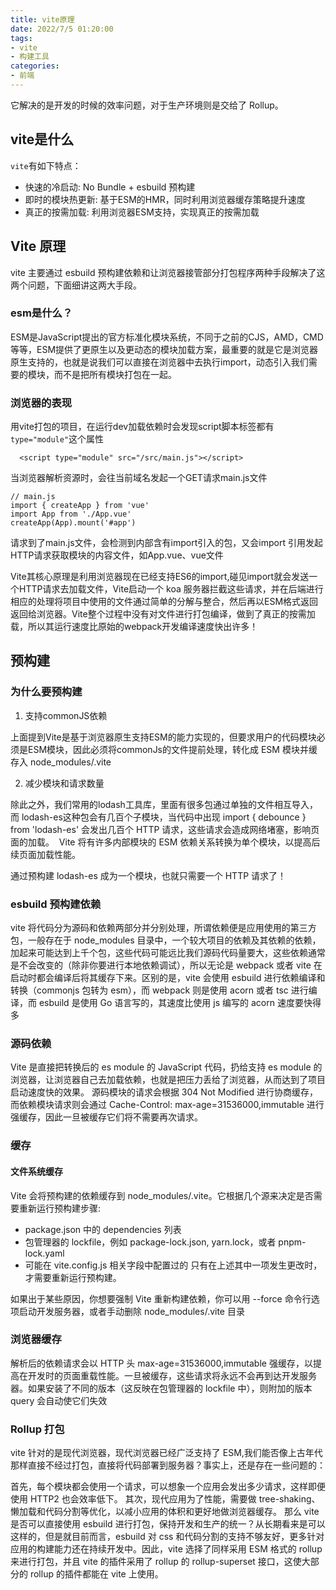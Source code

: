```yaml
---
title: vite原理
date: 2022/7/5 01:20:00   
tags: 
- vite
- 构建工具
categories: 
- 前端
---
```



它解决的是开发的时候的效率问题，对于生产环境则是交给了 Rollup。


## vite是什么

`vite`有如下特点：

- 快速的冷启动: No Bundle + esbuild 预构建
- 即时的模块热更新: 基于ESM的HMR，同时利用浏览器缓存策略提升速度
- 真正的按需加载: 利用浏览器ESM支持，实现真正的按需加载

## Vite 原理

vite 主要通过 esbuild 预构建依赖和让浏览器接管部分打包程序两种手段解决了这两个问题，下面细讲这两大手段。

### esm是什么？

ESM是JavaScript提出的官方标准化模块系统，不同于之前的CJS，AMD，CMD等等，ESM提供了更原生以及更动态的模块加载方案，最重要的就是它是浏览器原生支持的，也就是说我们可以直接在浏览器中去执行import，动态引入我们需要的模块，而不是把所有模块打包在一起。

### 浏览器的表现

用vite打包的项目，在运行dev加载依赖时会发现script脚本标签都有`type="module"`这个属性

```JS
  <script type="module" src="/src/main.js"></script>
```

当浏览器解析资源时，会往当前域名发起一个GET请求main.js文件
```JS
// main.js
import { createApp } from 'vue'
import App from './App.vue'
createApp(App).mount('#app')
```

请求到了main.js文件，会检测到内部含有import引入的包，又会import 引用发起HTTP请求获取模块的内容文件，如App.vue、vue文件

Vite其核心原理是利用浏览器现在已经支持ES6的import,碰见import就会发送一个HTTP请求去加载文件，Vite启动一个 koa 服务器拦截这些请求，并在后端进行相应的处理将项目中使用的文件通过简单的分解与整合，然后再以ESM格式返回返回给浏览器。Vite整个过程中没有对文件进行打包编译，做到了真正的按需加载，所以其运行速度比原始的webpack开发编译速度快出许多！

## 预构建


### 为什么要预构建

1. 支持commonJS依赖

上面提到Vite是基于浏览器原生支持ESM的能力实现的，但要求用户的代码模块必须是ESM模块，因此必须将commonJs的文件提前处理，转化成 ESM 模块并缓存入 node_modules/.vite

2. 减少模块和请求数量

除此之外，我们常用的lodash工具库，里面有很多包通过单独的文件相互导入，而 lodash-es这种包会有几百个子模块，当代码中出现 import { debounce } from 'lodash-es' 会发出几百个 HTTP 请求，这些请求会造成网络堵塞，影响页面的加载。
 Vite 将有许多内部模块的 ESM 依赖关系转换为单个模块，以提高后续页面加载性能。

通过预构建 lodash-es 成为一个模块，也就只需要一个 HTTP 请求了！



### esbuild 预构建依赖

vite 将代码分为源码和依赖两部分并分别处理，所谓依赖便是应用使用的第三方包，一般存在于 node_modules 目录中，一个较大项目的依赖及其依赖的依赖，加起来可能达到上千个包，这些代码可能远比我们源码代码量要大，这些依赖通常是不会改变的（除非你要进行本地依赖调试），所以无论是 webpack 或者 vite 在启动时都会编译后将其缓存下来。区别的是，vite 会使用 esbuild 进行依赖编译和转换（commonjs 包转为 esm），而 webpack 则是使用 acorn 或者 tsc 进行编译，而 esbuild 是使用 Go 语言写的，其速度比使用 js 编写的 acorn 速度要快得多

### 源码依赖

Vite 是直接把转换后的 es module 的 JavaScript 代码，扔给支持 es module 的浏览器，让浏览器自己去加载依赖，也就是把压力丢给了浏览器，从而达到了项目启动速度快的效果。
源码模块的请求会根据 304 Not Modified 进行协商缓存，而依赖模块请求则会通过 Cache-Control: max-age=31536000,immutable 进行强缓存，因此一旦被缓存它们将不需要再次请求。

### 缓存

#### 文件系统缓存

Vite 会将预构建的依赖缓存到 node_modules/.vite。它根据几个源来决定是否需要重新运行预构建步骤:

- package.json 中的 dependencies 列表
- 包管理器的 lockfile，例如 package-lock.json, yarn.lock，或者 pnpm-lock.yaml
- 可能在 vite.config.js 相关字段中配置过的
  只有在上述其中一项发生更改时，才需要重新运行预构建。

如果出于某些原因，你想要强制 Vite 重新构建依赖，你可以用 --force 命令行选项启动开发服务器，或者手动删除 node_modules/.vite 目录

### 浏览器缓存

解析后的依赖请求会以 HTTP 头 max-age=31536000,immutable 强缓存，以提高在开发时的页面重载性能。一旦被缓存，这些请求将永远不会再到达开发服务器。如果安装了不同的版本（这反映在包管理器的 lockfile 中），则附加的版本 query 会自动使它们失效

### Rollup 打包

vite 针对的是现代浏览器，现代浏览器已经广泛支持了 ESM,我们能否像上古年代那样直接不经过打包，直接将代码部署到服务器？事实上，还是存在一些问题的：

首先，每个模块都会使用一个请求，可以想象一个应用会发出多少请求，这样即便使用 HTTP2 也会效率低下。
其次，现代应用为了性能，需要做 tree-shaking、懒加载和代码分割等优化，以减小应用的体积和更好地做浏览器缓存。
那么 vite 是否可以直接使用 esbuild 进行打包，保持开发和生产的统一？从长期看来是可以这样的，但是就目前而言，esbuild 对 css 和代码分割的支持不够友好，更多针对应用的构建能力还在持续开发中。因此，vite 选择了同样采用 ESM 格式的 rollup 来进行打包，并且 vite 的插件采用了 rollup 的 rollup-superset 接口，这使大部分的 rollup 的插件都能在 vite 上使用。
